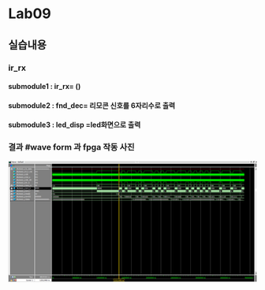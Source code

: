 # Lab09

## 실습내용 
### **ir_rx**

#### **submodule1**  : ir_rx= ()

#### **submodule2** : fnd_dec= 리모콘 신호를 6자리수로 출력 
#### **submodule3** : led_disp =led화면으로 출력 

### 결과   #**wave form 과 fpga 작동 사진**

![](https://github.com/1813252/LOGICDESIGN/blob/master/practice09/practice10_wave.png)
<!--stackedit_data:
eyJoaXN0b3J5IjpbLTgxMDc2NDY5NiwyNDMyNzE2NzRdfQ==
-->